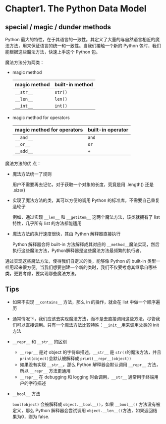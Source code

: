 # Chapter1. The Python Data Model

## special / magic / dunder methods

Python 最大的特性，在于其语言的一致性。其定义了大量的与自然语言相近的魔法方法，用来保证语言的统一和一致性。当我们接触一个新的 Python 包时，我们能根据这些魔法方法，快速上手这个 Python 包。

魔法方法分为两类：

* magic method 

  | magic method | built-in method |
  | ------------ | --------------- |
  | `__str__`    | `str()`         |
  | `__len__`    | `len()`         |
  | `__int__`    | `int()`         |

* magic method for operators

  | magic method for operators | built-in operator |
  | -------------------------- | ----------------- |
  | `__and__`                  | `and`             |
  | `__or__`                   | `or`              |
  | `__add__`                  | `+`               |

魔法方法的优 点：

* 魔法方法统一了规则

  用户不需要再去记忆，对于获取一个对象的长度，究竟是用 .length() 还是 .size()

* 实现了魔法方法的类，其可以方便的调用 Python 的标准库，不需要自己重复造轮子 

  例如，通过实现 `__len__` 和 `__getitem__` 这两个魔法方法，该类就拥有了 list 特性，几乎所有 list 的方法都能适用

* 魔法方法的执行速度很快，其由 Python 解释器直接执行

  Python 解释器会将 built-in 方法解释成其对应的 `__method__`魔法实现，然后执行这些魔法方法，Python解释器是这些魔法方法最频繁的执行者。

通过实现这些魔法方法，使得我们自定义的类，能够像 Python 的 built-in 类型一样用起来很方便。当我们想要创建一个新的类时，我们不仅要考虑其继承自哪些类，更要考虑，要实现哪些魔法方法。

## Tips

* 如果不实现 `__contains__` 方法，那么 in 的操作，就会在 list 中做一个顺序遍历

* 通常情况下，我们应该去实现魔法方法，而不是去直接调用这些方法，尽管我们可以直接调用。只有一个魔法方法比较特殊：`__init__`用来调用父类的 init 方法

* `__repr__` 和 `__str__` 的区别

  * `__repr__` 是对 object 的字符串描述，`__str__` 是 `str()`的魔法方法，并且 `print(object)`会默认被解释成 `print(__repr__(object))`
  * 如果没有实现 `__str__`，那么 Python 解释器会默认调用 `__repr__` 方法，所以 `__repr__` 方法更通用
  * `__repr__` 在 debugging 和 logging 时会调用，`__str__` 通常用于终端用户的字符描述

* `__bool__` 方法

  `bool(object)` 会被解释成 `object.__bool__()`，如果 `__bool__()` 方法没有被定义，那么 Python 解释器会尝试调用 `object.__len__()`方法，如果返回结果为0，则为 false.

